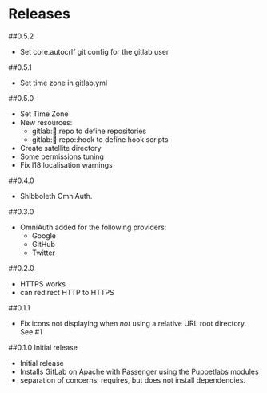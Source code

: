 # Releases

##0.5.2
- Set core.autocrlf git config for the gitlab user

##0.5.1
- Set time zone in gitlab.yml

##0.5.0
- Set Time Zone
- New resources:
  - gitlab::shell::repo to define repositories
  - gitlab::shell::repo::hook to define hook scripts
- Create satellite directory
- Some permissions tuning
- Fix I18 localisation warnings

##0.4.0
- Shibboleth OmniAuth.

##0.3.0
- OmniAuth added for the following providers:
  - Google
  - GitHub
  - Twitter

##0.2.0
- HTTPS works
- can redirect HTTP to HTTPS

##0.1.1
- Fix icons not displaying when _not_ using a relative URL root directory. See #1

##0.1.0 Initial release
- Initial release
- Installs GitLab on Apache with Passenger using the Puppetlabs modules
- separation of concerns: requires, but does not install dependencies.